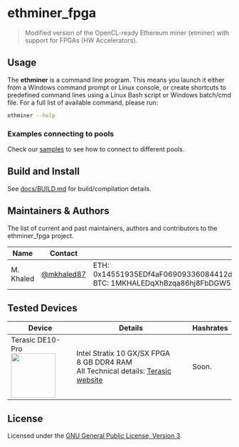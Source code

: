 # ethminer_fpga

> Modified version of the OpenCL-ready Ethereum miner (etminer) with support for FPGAs (HW Accelerators).


## Usage

The **ethminer** is a command line program. This means you launch it either
from a Windows command prompt or Linux console, or create shortcuts to
predefined command lines using a Linux Bash script or Windows batch/cmd file.
For a full list of available command, please run:

```sh
ethminer --help
```

### Examples connecting to pools

Check our [samples](docs/POOL_EXAMPLES_ETH.md) to see how to connect to different pools.

## Build and Install

See [docs/BUILD.md](docs/BUILD.md) for build/compilation details.

## Maintainers & Authors

The list of current and past maintainers, authors and contributors to the ethminer_fpga project.

| Name                  | Contact                   |                                                              |
| --------------------- | ------------------------- | ------------------------------------------------------------ |
| M. Khaled     | [@mkhaled87](https://github.com/mkhaled87)     | ETH: 0x14551935EDf4aF06909336084412dd805aE14b26,<br />BTC: 1MKHALEDqXhBzqa86hj8FbDGW5HvDdA5Tq|


## Tested Devices
| Device                | Details                                                       | Hashrates                           |
| --------------------- | ------------------------------------------------------------- | ----------------------------------- |
| Terasic DE10-Pro<br /><img src="https://www.terasic.com.tw/attachment/archive/1144/image/RevB_45.jpg" width="100">| Intel Stratix 10 GX/SX FPGA<br />8 GB DDR4 RAM<br />All Technical details: [Terasic website](https://www.terasic.com.tw/cgi-bin/page/archive.pl?Language=English&CategoryNo=13&No=1144&PartNo=1) | Soon.  |

## License

Licensed under the [GNU General Public License, Version 3](LICENSE).
